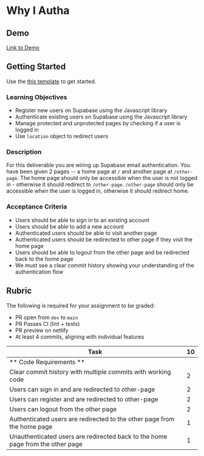 # Why I Autha

## Demo

[Link to Demo](https://alchemy-web-why-i-autha.netlify.app/)

## Getting Started

Use the [this template](https://github.com/alchemycodelab/half-baked-web-01-why-i-autha) to get started.

### Learning Objectives

-   Register new users on Supabase using the Javascript library
-   Authenticate existing users on Supabase using the Javascript library
-   Manage protected and unprotected pages by checking if a user is logged in
-   Use `location` object to redirect users

### Description

For this deliverable you are wiring up Supabase email authentication. You have been given 2 pages -- a home page at `/` and another page at `/other-page`. The home page should only be accessible when the user is not logged in - otherwise it should redirect to `/other-page`. `/other-page` should only be accessible when the user is logged in, otherwise it should redirect home.

### Acceptance Criteria

-   Users should be able to sign in to an existing account
-   Users should be able to add a new account
-   Authenticated users should be able to visit another page
-   Authenticated users should be redirected to other page if they visit the home page
-   Users should be able to logout from the other page and be redirected back to the home page
-   We must see a clear commit history showing your understanding of the authentication flow

## Rubric

The following is required for your assignment to be graded:

-   PR open from `dev` to `main`
-   PR Passes CI (lint + tests)
-   PR preview on netlify
-   At least 4 commits, aligning with individual features

| Task                                                                           | **10** |
| ------------------------------------------------------------------------------ | ------ |
| ** Code Requirements **                                                        |        |
| Clear commit history with multiple commits with working code                   | 2      |
| Users can sign in and are redirected to other-page                             | 2      |
| Users can register and are redirected to other-page                            | 2      |
| Users can logout from the other page                                           | 2      |
| Authenticated users are redirected to the other page from the home page        | 1      |
| Unauthenticated users are redirected back to the home page from the other page | 1      |
